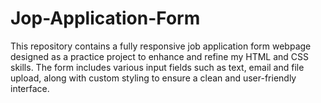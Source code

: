 # Jop-Application-Form
This repository contains a fully responsive job application form webpage designed as a practice project to enhance and refine my HTML and CSS skills. The form includes various input fields such as text, email and file upload, along with custom styling to ensure a clean and user-friendly interface.
